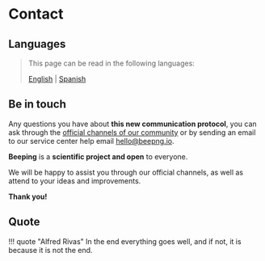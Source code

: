 # Contact

## Languages

> This page can be read in the following languages:
>  
> [English](https://docs.beeping.io/contact) | [Spanish](https://docs-es.beeping.io/contact)

## Be in touch

Any questions you have about **this new communication protocol**, you can ask through the [official channels of our community](/community/)
or by sending an email to our service center help email hello@beepng.io.

**Beeping** is a **scientific project and open** to everyone.

We will be happy to assist you through our official channels, as well as attend to your ideas and improvements.

**Thank you!**

## Quote

!!! quote "Alfred Rivas"
    In the end everything goes well, and if not, it is because it is not the end.